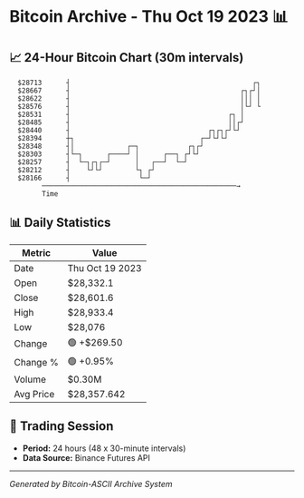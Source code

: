 # Bitcoin Archive - Thu Oct 19 2023 📊

## 📈 24-Hour Bitcoin Chart (30m intervals)

```
  $28713      ┤                                             ┌┐ 
  $28667      ┤                                          ┌┐┌┘│ 
  $28622      ┤                                          │││ │ 
  $28576      ┤                                          │└┘ └ 
  $28531      ┤                                       ┌┐ │     
  $28485      ┤                                       ││┌┘     
  $28440      ┤                                  ┌┐┌┐┌┘└┘      
  $28394      ┼┐                               ┌─┘└┘└┘         
  $28348      ┤│             ┌─┐            ┌┐┌┘               
  $28303      ┤└─┐      ┌────┘ │      ┌──┐ ┌┘└┘                
  $28257      ┤  └─┐┌┐┌─┘      │   ┌──┘  └─┘                   
  $28212      ┤    └┘└┘        └┐ ┌┘                           
  $28166      ┤                 └─┘                            
        ────────────────────────────────────────────────→
        Time
```

## 📊 Daily Statistics

| Metric | Value |
|--------|-------|
| Date | Thu Oct 19 2023 |
| Open | $28,332.1 |
| Close | $28,601.6 |
| High | $28,933.4 |
| Low | $28,076 |
| Change | 🟢 +$269.50 |
| Change % | 🟢 +0.95% |
| Volume | $0.30M |
| Avg Price | $28,357.642 |

## 📅 Trading Session

- **Period:** 24 hours (48 x 30-minute intervals)
- **Data Source:** Binance Futures API

---
*Generated by Bitcoin-ASCII Archive System*
